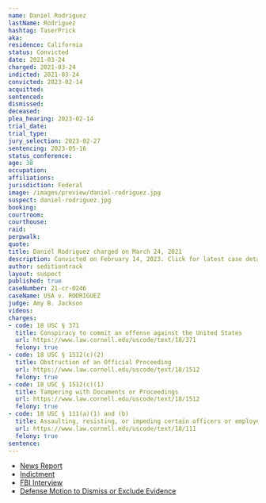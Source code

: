 ```yaml
---
name: Daniel Rodriguez
lastName: Rodriguez
hashtag: TaserPrick
aka:
residence: California
status: Convicted
date: 2021-03-24
charged: 2021-03-24
indicted: 2021-03-24
convicted: 2023-02-14
acquitted:
sentenced:
dismissed:
deceased:
plea_hearing: 2023-02-14
trial_date:
trial_type:
jury_selection: 2023-02-27
sentencing: 2023-05-16
status_conference:
age: 38
occupation:
affiliations:
jurisdiction: Federal
image: /images/preview/daniel-rodriguez.jpg
suspect: daniel-rodriguez.jpg
booking:
courtroom:
courthouse:
raid:
perpwalk:
quote:
title: Daniel Rodriguez charged on March 24, 2021
description: Convicted on February 14, 2023. Click for latest case details.
author: seditiontrack
layout: suspect
published: true
caseNumber: 21-cr-0246
caseName: USA v. RODRIGUEZ
judge: Amy B. Jackson
videos:
charges:
- code: 18 USC § 371
  title: Conspiracy to commit an offense against the United States
  url: https://www.law.cornell.edu/uscode/text/18/371
  felony: true
- code: 18 USC § 1512(c)(2)
  title: Obstruction of an Official Proceeding
  url: https://www.law.cornell.edu/uscode/text/18/1512
  felony: true
- code: 18 USC § 1512(c)(1)
  title: Tampering with Documents or Proceedings
  url: https://www.law.cornell.edu/uscode/text/18/1512
  felony: true
- code: 18 USC § 111(a)(1) and (b)
  title: Assaulting, resisting, or impeding certain officers or employees (using a deadly or dangerous weapon)
  url: https://www.law.cornell.edu/uscode/text/18/111
  felony: true
sentence:
---
```

- [News Report](https://www.latimes.com/california/story/2021-03-31/daniel-rodriguez-arrested-capitol-riot-officer-assault)
- [Indictment](https://www.justice.gov/usao-dc/case-multi-defendant/file/1381991/download)
- [FBI Interview](https://storage.courtlistener.com/recap/gov.uscourts.dcd.229256/gov.uscourts.dcd.229256.38.1.pdf)
- [Defense Motion to Dismiss or Exclude Evidence](https://extremism.gwu.edu/sites/g/files/zaxdzs2191/f/Daniel%20Rodriguez%20Defense%20Motion%20to%20Suppress%20Exhibit%20A.pdf)
